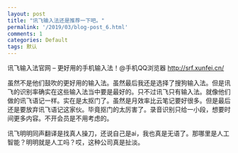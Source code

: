 ```yaml
---
layout: post
title: "讯飞输入法还是推荐一下吧。"
permalink: '/2019/03/blog-post_6.html'
comments: 1
categories: Default
tags: 默认
---
```

讯飞输入法官网 – 更好用的手机输入法！@手机QQ浏览器 <http://srf.xunfei.cn/>

虽然不是他们鼓吹的更好用的输入法。虽然最后我还是选择了搜狗输入法。但是讯飞的识别率确实在这些输入法当中要是最好的。只不过讯飞只有输入法。就像他们做的讯飞语记一样。实在是太抠门了。虽然是月效率比云笔记要好很多。但是最后还是要放弃讯飞语记这家伙。毕竟抠门的太厉害了。录音识别只给一小段，想要时间更多内容。不开会员是不用考虑的。

讯飞明明同声翻译是找真人操刀，还说自己是ai，我也真是无语了。那哪里是人工智能？明明就是人工吗？哎，这种公司真是扯淡。